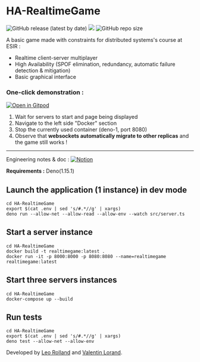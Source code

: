 # HA-RealtimeGame 

![GitHub release (latest by date)](https://img.shields.io/github/v/release/ValentinLorand/HA-RealtimeGame)
<img src="https://img.shields.io/badge/Deno%20-%20v1.15.1-green"> ![GitHub repo size](https://img.shields.io/github/repo-size/ValentinLorand/HA-RealtimeGame)

A basic game made with constraints for distributed systems's course at ESIR :
- Realtime client-server multiplayer
- High Availability (SPOF elimination, redundancy, automatic failure detection & mitigation)
- Basic graphical interface

### One-click demonstration :

[![Open in Gitpod](https://gitpod.io/button/open-in-gitpod.svg)](https://gitpod.io/#https://github.com/ValentinLorand/HA-RealtimeGame)

1. Wait for servers to start and page being displayed
2. Navigate to the left side "Docker" section
3. Stop the currently used container (deno-1, port 8080)
4. Observe that <b>websockets automatically migrate to other replicas</b> and the game still works !
---

Engineering notes & doc : [![Notion](https://img.shields.io/badge/Notion-%23000000.svg?style=for-the-badge&logo=notion&logoColor=white)
](https://vlo.notion.site/Eat-my-sweets-1716ee206fcf43c184ea5ee9b9c2df74)


**Requirements :** Deno(1.15.1)

## Launch the application (1 instance) in dev mode
```
cd HA-RealtimeGame
export $(cat .env | sed 's/#.*//g' | xargs)
deno run --allow-net --allow-read --allow-env --watch src/server.ts
```

## Start a server instance
```
cd HA-RealtimeGame
docker build -t realtimegame:latest .
docker run -it -p 8000:8000 -p 8080:8080 --name=realtimegame realtimegame:latest
```

## Start three servers instances
```
cd HA-RealtimeGame
docker-compose up --build
```

## Run tests
```
cd HA-RealtimeGame
export $(cat .env | sed 's/#.*//g' | xargs)
deno test --allow-net --allow-env
```

Developed by [Leo Rolland](https://github.com/leorolland) and [Valentin Lorand](https://github.com/ValentinLorand).